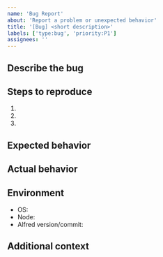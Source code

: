 ```yaml
---
name: 'Bug Report'
about: 'Report a problem or unexpected behavior'
title: '[Bug] <short description>'
labels: ['type:bug', 'priority:P1']
assignees: ''
---
```


## Describe the bug

<!-- Clear, concise description of the issue. -->

## Steps to reproduce

1. <!-- Step 1 -->
2. <!-- Step 2 -->
3. <!-- Step 3 -->

## Expected behavior

<!-- What you expected to happen. -->

## Actual behavior

<!-- What actually happened (logs, screenshots). -->

## Environment

- OS: <!-- e.g., macOS 14 / Ubuntu 22.04 -->
- Node: <!-- e.g., 20.x -->
- Alfred version/commit: <!-- git sha / tag -->

## Additional context

<!-- Any other info, links, or hints. -->
